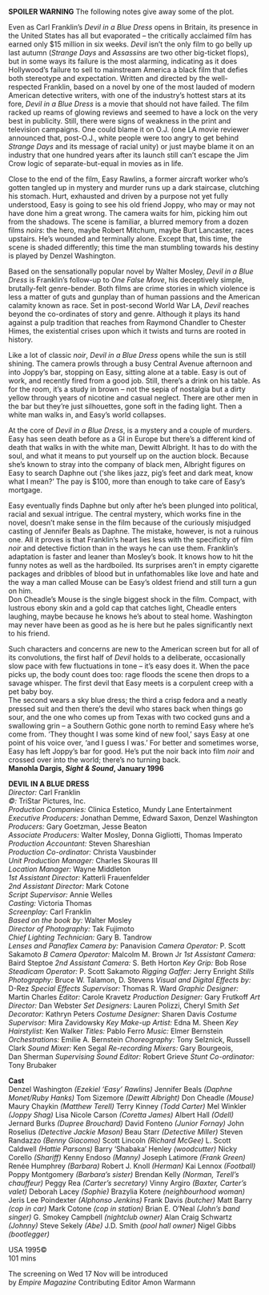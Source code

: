 

**SPOILER WARNING** The following notes give away some of the plot.

Even as Carl Franklin’s _Devil in a Blue Dress_ opens in Britain, its presence in the United States has all but evaporated – the critically acclaimed film has earned only $15 million in six weeks. _Devil_ isn’t the only film to go belly up last autumn (_Strange Days_ and _Assassins_ are two other big-ticket flops), but in some ways its failure is the most alarming, indicating as it does Hollywood’s failure to sell to mainstream America a black film that defies both stereotype and expectation. Written and directed by the well-respected Franklin, based on a novel by one of the most lauded of modern American detective writers, with one of the industry’s hottest stars at its fore, _Devil in a Blue Dress_ is a movie that should not have failed. The film racked up reams of glowing reviews and seemed to have a lock on the very best in publicity. Still, there were signs of weakness in the print and television campaigns. One could blame it on O.J. (one LA movie reviewer announced that, post-O.J., white people were too angry to get behind _Strange Days_ and its message of racial unity) or just maybe blame it on an industry that one hundred years after its launch still can’t escape the Jim Crow logic of separate-but-equal in movies as in life.

Close to the end of the film, Easy Rawlins, a former aircraft worker who’s gotten tangled up in mystery and murder runs up a dark staircase, clutching his stomach. Hurt, exhausted and driven by a purpose not yet fully understood, Easy is going to see his old friend Joppy, who may or may not have done him a great wrong. The camera waits for him, picking him out from the shadows. The scene is familiar, a blurred memory from a dozen films _noirs_: the hero, maybe Robert Mitchum, maybe Burt Lancaster, races upstairs. He’s wounded and terminally alone. Except that, this time, the scene is shaded differently; this time the man stumbling towards his destiny is played by Denzel Washington.

Based on the sensationally popular novel by Walter Mosley, _Devil in a Blue Dress_ is Franklin’s follow-up to _One False Move_, his deceptively simple, brutally-felt genre-bender. Both films are crime stories in which violence is less a matter of guts and gunplay than of human passions and the American calamity known as race. Set in post-second World War LA, _Devil_ reaches beyond the co-ordinates of story and genre. Although it plays its hand against a pulp tradition that reaches from Raymond Chandler to Chester Himes, the existential crises upon which it twists and turns are rooted in history.

Like a lot of classic _noir_, _Devil in a Blue Dress_ opens while the sun is still shining. The camera prowls through a busy Central Avenue afternoon and into Joppy’s bar, stopping on Easy, sitting alone at a table. Easy is out of work, and recently fired from a good job. Still, there’s a drink on his table. As for the room, it’s a study in brown – not the sepia of nostalgia but a dirty yellow through years of nicotine and casual neglect. There are other men in the bar but they’re just silhouettes, gone soft in the fading light. Then a white man walks in, and Easy’s world collapses.

At the core of _Devil in a Blue Dress_, is a mystery and a couple of murders. Easy has seen death before as a GI in Europe but there’s a different kind of death that walks in with the white man, Dewitt Albright. It has to do with the soul, and what it means to put yourself up on the auction block. Because she’s known to stray into the company of black men, Albright figures on Easy to search Daphne out (‘she likes jazz, pig’s feet and dark meat, know what I mean?’ The pay is $100, more than enough to take care of Easy’s mortgage.

Easy eventually finds Daphne but only after he’s been plunged into political, racial and sexual intrigue. The central mystery, which works fine in the novel, doesn’t make sense in the film because of the curiously misjudged casting of Jennifer Beals as Daphne. The mistake, however, is not a ruinous one. All it proves is that Franklin’s heart lies less with the specificity of film _noir_ and detective fiction than in the ways he can use them. Franklin’s adaptation is faster and leaner than Mosley’s book. It knows how to hit the funny notes as well as the hardboiled. Its surprises aren’t in empty cigarette packages and dribbles of blood but in unfathomables like love and hate and the way a man called Mouse can be Easy’s oldest friend and still turn a gun on him.  
Don Cheadle’s Mouse is the single biggest shock in the film. Compact, with lustrous ebony skin and a gold cap that catches light, Cheadle enters laughing, maybe because he knows he’s about to steal home. Washington may never have been as good as he is here but he pales significantly next to his friend.

Such characters and concerns are new to the American screen but for all of its convolutions, the first half of _Devil_ holds to a deliberate, occasionally slow pace with few fluctuations in tone – it’s easy does it. When the pace picks up, the body count does too: rage floods the scene then drops to a savage whisper. The first devil that Easy meets is a corpulent creep with a pet baby boy.  
The second wears a sky blue dress; the third a crisp fedora and a neatly pressed suit and then there’s the devil who stares back when things go sour, and the one who comes up from Texas with two cocked guns and a swallowing grin – a Southern Gothic gone north to remind Easy where he’s come from. ‘They thought I was some kind of new fool,’ says Easy at one point of his voice over, ‘and I guess I was.’ For better and sometimes worse, Easy has left Joppy’s bar for good. He’s put the noir back into film _noir_ and crossed over into the world; there’s no turning back.<br>
**Manohla Dargis, _Sight & Sound_, January 1996**<br>

**DEVIL IN A BLUE DRESS**<br>
_Director:_ Carl Franklin<br>
_©:_ TriStar Pictures, Inc.<br>
_Production Companies:_ Clinica Estetico, Mundy Lane Entertainment<br>
_Executive Producers:_ Jonathan Demme, Edward Saxon, Denzel Washington<br>
_Producers:_ Gary Goetzman, Jesse Beaton<br>
_Associate Producers:_ Walter Mosley, Donna Gigliotti, Thomas Imperato<br>
_Production Accountant:_ Steven Shareshian<br>
_Production Co-ordinator:_ Christa Vausbinder<br>
_Unit Production Manager:_ Charles Skouras III<br>
_Location Manager:_ Wayne Middleton<br>
_1st Assistant Director:_ Katterli Frauenfelder<br>
_2nd Assistant Director:_ Mark Cotone<br>
_Script Supervisor:_ Annie Welles<br>
_Casting:_ Victoria Thomas<br>
_Screenplay:_ Carl Franklin<br>
_Based on the book by:_ Walter Mosley<br>
_Director of Photography:_ Tak Fujimoto<br>
_Chief Lighting Technician:_ Gary B. Tandrow<br>
_Lenses and Panaflex Camera by:_ Panavision
_Camera Operator:_ P. Scott Sakamoto
_B Camera Operator:_ Malcolm M. Brown Jr
_1st Assistant Camera:_ Baird Steptoe
_2nd Assistant Camera:_ S. Beth Horton
_Key Grip:_ Bob Rose
_Steadicam Operator:_ P. Scott Sakamoto
_Rigging Gaffer:_ Jerry Enright
_Stills Photography:_ Bruce W. Talamon, D. Stevens
_Visual and Digital Effects by:_ D-Rez
_Special Effects Supervisor:_ Thomas R. Ward
_Graphic Designer:_ Martin Charles
_Editor:_ Carole Kravetz
_Production Designer:_ Gary Frutkoff
_Art Director:_ Dan Webster
_Set Designers:_ Lauren Polizzi, Cheryl Smith
_Set Decorator:_ Kathryn Peters
_Costume Designer:_ Sharen Davis
_Costume Supervisor:_ Mira Zavidowsky
_Key Make-up Artist:_ Edna M. Sheen
_Key Hairstylist:_ Ken Walker
_Titles:_ Pablo Ferro
_Music:_ Elmer Bernstein
_Orchestrations:_ Emilie A. Bernstein
_Choreography:_ Tony Selznick, Russell Clark
_Sound Mixer:_ Ken Segal
_Re-recording Mixers:_ Gary Bourgeois,  
Dan Sherman
_Supervising Sound Editor:_ Robert Grieve
_Stunt Co-ordinator:_ Tony Brubaker

**Cast**<br>
Denzel Washington _(Ezekiel ‘Easy’ Rawlins)_
Jennifer Beals _(Daphne Monet/Ruby Hanks)_
Tom Sizemore _(Dewitt Albright)_
Don Cheadle _(Mouse)_
Maury Chaykin _(Matthew Terell)_
Terry Kinney _(Todd Carter)_
Mel Winkler _(Joppy Shag)_
Lisa Nicole Carson _(Coretta James)_
Albert Hall _(Odell)_
Jernard Burks _(Dupree Brouchard)_
David Fonteno _(Junior Fornay)_
John Roselius _(Detective Jackie Mason)_
Beau Starr _(Detective Miller)_
Steven Randazzo _(Benny Giacomo)_
Scott Lincoln _(Richard McGee)_
L. Scott Caldwell _(Hattie Parsons)_
Barry ‘Shabaka’ Henley _(woodcutter)_
Nicky Corello _(Shariff)_
Kenny Endoso _(Manny)_
Joseph Latimore _(Frank Green)_
Renée Humphrey _(Barbara)_
Robert J. Knoll _(Herman)_
Kai Lennox _(Football)_
Poppy Montgomery _(Barbara’s sister)_
Brendan Kelly _(Norman, Terell’s chauffeur)_
Peggy Rea _(Carter’s secretary)_
Vinny Argiro _(Baxter, Carter’s valet)_
Deborah Lacey _(Sophie)_
Brazylia Kotere _(neighbourhood woman)_
Jeris Lee Poindexter _(Alphonso Jenkins)_
Frank Davis _(butcher)_
Matt Barry _(cop in car)_
Mark Cotone _(cop in station)_
Brian E. O’Neal _(John’s band singer)_
G. Smokey Campbell _(nightclub owner)_
Alan Craig Schwartz _(Johnny)_
Steve Sekely _(Abe)_
J.D. Smith _(pool hall owner)_
Nigel Gibbs _(bootlegger)_<br>

USA 1995©<br>
101 mins<br>

The screening on Wed 17 Nov will be introduced  
by _Empire Magazine_ Contributing Editor  Amon Warmann<br>
<!--stackedit_data:
eyJoaXN0b3J5IjpbLTE4MDMwMTU3ODddfQ==
-->